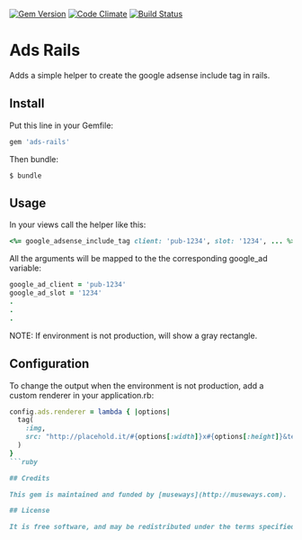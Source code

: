 [![Gem Version](https://badge.fury.io/rb/ads-rails.svg)](http://badge.fury.io/rb/ads-rails) [![Code Climate](https://codeclimate.com/github/museways/ads-rails/badges/gpa.svg)](https://codeclimate.com/github/museways/ads-rails) [![Build Status](https://travis-ci.org/museways/ads-rails.svg?branch=0.1.1)](https://travis-ci.org/museways/ads-rails)

# Ads Rails

Adds a simple helper to create the google adsense include tag in rails.

## Install

Put this line in your Gemfile:
```ruby
gem 'ads-rails'
```

Then bundle:

    $ bundle

## Usage

In your views call the helper like this:
```ruby
<%= google_adsense_include_tag client: 'pub-1234', slot: '1234', ... %>
```

All the arguments will be mapped to the the corresponding google_ad variable:
```ruby
google_ad_client = 'pub-1234'
google_ad_slot = '1234'
.
.
.
```

NOTE: If environment is not production, will show a gray rectangle.

## Configuration

To change the output when the environment is not production, add a custom renderer in your application.rb:
```ruby
config.ads.renderer = lambda { |options|
  tag(
    :img,
    src: "http://placehold.it/#{options[:width]}x#{options[:height]}&text=Adsense"
  )
}
```ruby

## Credits

This gem is maintained and funded by [museways](http://museways.com).

## License

It is free software, and may be redistributed under the terms specified in the MIT-LICENSE file.
